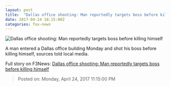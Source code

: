 ```yaml
---
layout: post
title:  "Dallas office shooting: Man reportedly targets boss before killing himself"
date: 2017-04-24 18:15:00Z
categories: fox-news
---
```


![Dallas office shooting: Man reportedly targets boss before killing himself](http://a57.foxnews.com/images.foxnews.com/content/fox-news/us/2017/04/24/two-people-reportedly-shot-at-dallas-office-building/_jcr_content/par/featured-media/media-0.img.jpg/876/493/1493051080945.jpg?ve=1&tl=1)

A man entered a Dallas office building Monday and shot his boss before killing himself, sources told local media.


Full story on F3News: [Dallas office shooting: Man reportedly targets boss before killing himself](http://www.f3nws.com/n/DyUHFG)

> Posted on: Monday, April 24, 2017 11:15:00 PM
